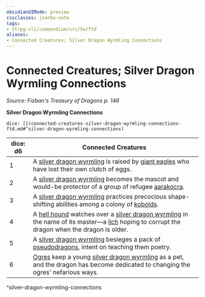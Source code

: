 ```yaml
---
obsidianUIMode: preview
cssclasses: json5e-note
tags:
- ttrpg-cli/compendium/src/5e/ftd
aliases:
- Connected Creatures; Silver Dragon Wyrmling Connections
---
```

# Connected Creatures; Silver Dragon Wyrmling Connections
*Source: Fizban's Treasury of Dragons p. 146* 

**Silver Dragon Wyrmling Connections**

`dice: [](connected-creatures-silver-dragon-wyrmling-connections-ftd.md#^silver-dragon-wyrmling-connections)`

| dice: d6 | Connected Creatures |
|----------|---------------------|
| 1 | A [silver dragon wyrmling](/3-Mechanics/CLI/Compendium/bestiary/dragon/silver-dragon-wyrmling.md) is raised by [giant eagles](/3-Mechanics/CLI/Compendium/bestiary/beast/giant-eagle.md) who have lost their own clutch of eggs. |
| 2 | A [silver dragon wyrmling](/3-Mechanics/CLI/Compendium/bestiary/dragon/silver-dragon-wyrmling.md) becomes the mascot and would-be protector of a group of refugee [aarakocra](/3-Mechanics/CLI/Compendium/bestiary/humanoid/aarakocra.md). |
| 3 | A [silver dragon wyrmling](/3-Mechanics/CLI/Compendium/bestiary/dragon/silver-dragon-wyrmling.md) practices precocious shape-shifting abilities among a colony of [kobolds](/3-Mechanics/CLI/Compendium/bestiary/humanoid/kobold.md). |
| 4 | A [hell hound](/3-Mechanics/CLI/Compendium/bestiary/fiend/hell-hound.md) watches over a [silver dragon wyrmling](/3-Mechanics/CLI/Compendium/bestiary/dragon/silver-dragon-wyrmling.md) in the name of its master—a [lich](/3-Mechanics/CLI/Compendium/bestiary/undead/lich.md) hoping to corrupt the dragon when the dragon is older. |
| 5 | A [silver dragon wyrmling](/3-Mechanics/CLI/Compendium/bestiary/dragon/silver-dragon-wyrmling.md) besieges a pack of [pseudodragons](/3-Mechanics/CLI/Compendium/bestiary/dragon/pseudodragon.md), intent on teaching them poetry. |
| 6 | [Ogres](/3-Mechanics/CLI/Compendium/bestiary/giant/ogre.md) keep a young [silver dragon wyrmling](/3-Mechanics/CLI/Compendium/bestiary/dragon/silver-dragon-wyrmling.md) as a pet, and the dragon has become dedicated to changing the ogres' nefarious ways. |
^silver-dragon-wyrmling-connections
